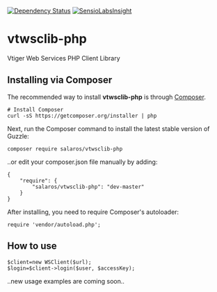 [![Dependency Status](https://www.versioneye.com/user/projects/555af8f2634daacd41000171/badge.svg?style=flat)](https://www.versioneye.com/user/projects/555af8f2634daacd41000171)
[![SensioLabsInsight](https://insight.sensiolabs.com/projects/f5764af3-0382-444c-ada6-3c2b0f8bf39b/mini.png)](https://insight.sensiolabs.com/projects/f5764af3-0382-444c-ada6-3c2b0f8bf39b)

# vtwsclib-php

Vtiger Web Services PHP Client Library

## Installing via Composer

The recommended way to install **vtwsclib-php** is through [Composer](https://getcomposer.org/).

    # Install Composer
    curl -sS https://getcomposer.org/installer | php

Next, run the Composer command to install the latest stable version of Guzzle:

    composer require salaros/vtwsclib-php

..or edit your composer.json file manually by adding:

    {
        "require": {
            "salaros/vtwsclib-php": "dev-master"
        }
    }

After installing, you need to require Composer's autoloader:

    require 'vendor/autoload.php';

## How to use

    $client=new WSClient($url);
    $login=$client->login($user, $accessKey);
    
..new usage examples are coming soon..

